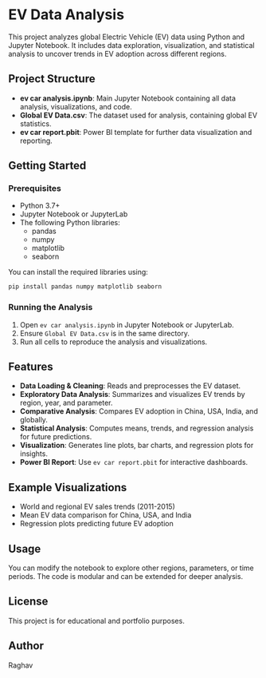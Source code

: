 # EV Data Analysis

This project analyzes global Electric Vehicle (EV) data using Python and Jupyter Notebook. It includes data exploration, visualization, and statistical analysis to uncover trends in EV adoption across different regions.

## Project Structure

- **ev car analysis.ipynb**: Main Jupyter Notebook containing all data analysis, visualizations, and code.
- **Global EV Data.csv**: The dataset used for analysis, containing global EV statistics.
- **ev car report.pbit**: Power BI template for further data visualization and reporting.

## Getting Started

### Prerequisites

- Python 3.7+
- Jupyter Notebook or JupyterLab
- The following Python libraries:
  - pandas
  - numpy
  - matplotlib
  - seaborn

You can install the required libraries using:

```sh
pip install pandas numpy matplotlib seaborn
```

### Running the Analysis

1. Open `ev car analysis.ipynb` in Jupyter Notebook or JupyterLab.
2. Ensure `Global EV Data.csv` is in the same directory.
3. Run all cells to reproduce the analysis and visualizations.

## Features

- **Data Loading & Cleaning**: Reads and preprocesses the EV dataset.
- **Exploratory Data Analysis**: Summarizes and visualizes EV trends by region, year, and parameter.
- **Comparative Analysis**: Compares EV adoption in China, USA, India, and globally.
- **Statistical Analysis**: Computes means, trends, and regression analysis for future predictions.
- **Visualization**: Generates line plots, bar charts, and regression plots for insights.
- **Power BI Report**: Use `ev car report.pbit` for interactive dashboards.

## Example Visualizations

- World and regional EV sales trends (2011-2015)
- Mean EV data comparison for China, USA, and India
- Regression plots predicting future EV adoption

## Usage

You can modify the notebook to explore other regions, parameters, or time periods. The code is modular and can be extended for deeper analysis.

## License

This project is for educational and portfolio purposes.

## Author

Raghav
